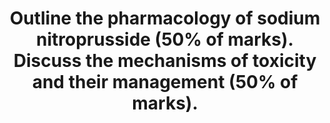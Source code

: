 ---
title: "Outline the pharmacology of sodium nitroprusside (50% of marks). Discuss the mechanisms of toxicity and their management (50% of marks)."
entityType: SAQ
exam: PEX
college: CICM
year: 2015
sitting: A
question: 11
passRate: 38
EC_expectedDomains:
- "More specific detail was expected beyond a generic comment on \"mechanisims of toxicity\" such as potentially causes of respiratory, renal, hepatic or CNS failure."
EC_extraCredit:
- "Most candidates presented a structured answer and exhibited a good understanding of the pharmacology of sodium nitroprusside."
EC_errorsCommon:
- "Few candidates demonstrated an understanding of the mechanisms of SNP toxicity and details on management of cyanide toxicity were lacking."
- "Cobalt EDTA is no-longer recommended as initial therapy in the management for cyanide toxicity."
- "Few candidates mentioned adverse effects other than that of cyanide toxicity."
- "Many candidates also failed to outline the management of sodium nitroprusside toxicity."
---